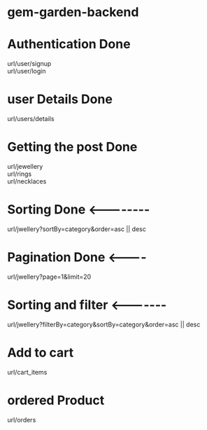 # gem-garden-backend


# Authentication  Done
url/user/signup <br/>
url/user/login

# user Details   Done
url/users/details   

# Getting the post  Done
url/jewellery <br/>
url/rings     <br/>
url/necklaces <br/>

# Sorting    Done  <--------
url/jwellery?sortBy=category&order=asc || desc

# Pagination     Done  <----
url/jwellery?page=1&limit=20

# Sorting and filter     <-------
url/jwellery?filterBy=category&sortBy=category&order=asc || desc

# Add to cart
 url/cart_items

 # ordered Product
  url/orders



